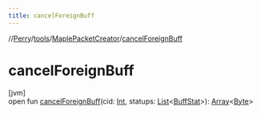 ```yaml
---
title: cancelForeignBuff
---
```

//[Perry](../../../index.html)/[tools](../index.html)/[MaplePacketCreator](index.html)/[cancelForeignBuff](cancel-foreign-buff.html)



# cancelForeignBuff



[jvm]\
open fun [cancelForeignBuff](cancel-foreign-buff.html)(cid: [Int](https://kotlinlang.org/api/latest/jvm/stdlib/kotlin/-int/index.html), statups: [List](https://docs.oracle.com/javase/8/docs/api/java/util/List.html)&lt;[BuffStat](../../client/-buff-stat/index.html)&gt;): [Array](https://kotlinlang.org/api/latest/jvm/stdlib/kotlin/-array/index.html)&lt;[Byte](https://kotlinlang.org/api/latest/jvm/stdlib/kotlin/-byte/index.html)&gt;




